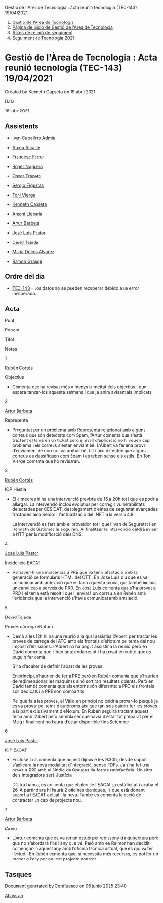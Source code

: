 Gestió de l'Àrea de Tecnologia : Acta reunió tecnologia (TEC-143) 19/04/2021  

1.  [Gestió de l'Àrea de Tecnologia](index.md)
2.  [Página de inicio de Gestió de l'Àrea de Tecnologia](13893786.md)
3.  [Actes de reunió de seguiment](34505308.md)
4.  [Seguiment de Tecnologia 2021](Seguiment-de-Tecnologia-2021_64979514.md)

Gestió de l'Àrea de Tecnologia : Acta reunió tecnologia (TEC-143) 19/04/2021
============================================================================

Created by Kenneth Capseta on 19 abril 2021

Data

19-abr-2021

Assistents
----------

*   [Ivan Caballero Admin](https://confluence.aoc.cat/display/~icaballero.admin)
    
*   [Áurea Alcaide](https://confluence.aoc.cat/display/~aalcaide)
    
*   [Francesc Ferrer](https://confluence.aoc.cat/display/~FFerre)
*   [Roger Noguera](https://confluence.aoc.cat/display/~rnoguera)
*   [Oscar Trapote](https://confluence.aoc.cat/display/~otrapote)
*   [Sergio Figueras](https://confluence.aoc.cat/display/~sfigueras)
*   [Toni Vierge](https://confluence.aoc.cat/display/~tvierge)
*   [Kenneth Capseta](https://confluence.aoc.cat/display/~kcapseta)
*   [Antoni Llebaria](https://confluence.aoc.cat/display/~allebaria)
*   [Artur Barbeta](https://confluence.aoc.cat/display/~abarbeta)
*   [José Luis Pastor](https://confluence.aoc.cat/display/~jlpastor)
*   [David Tejada](https://confluence.aoc.cat/display/~dtejada)
*   [Maria Dolors Alvarez](https://confluence.aoc.cat/display/~mdalvarez)
*   [Ramon Grangé](https://confluence.aoc.cat/display/~RGrange)

Ordre del dia
-------------

*   [TEC-143](https://contacte.aoc.cat/browse/TEC-143?src=confmacro) - Los datos no se pueden recuperar debido a un error inesperado.

Acta
----

Punt

Ponent

Títol

Notes

1

[Rubén Cortés](https://confluence.aoc.cat/display/~rcortes)

Objectius

*   Comenta que ha revisat més o menys la meitat dels objectius i que espera tancar-los aquesta setmana i que ja anirà avisant als implicats

2

[Artur Barbeta](https://confluence.aoc.cat/display/~abarbeta)

Representa

*   Preguntat per un problema amb Representa relacionat amb alguns correus que són detectats com Spam, l’Artur comenta que s’està tractant el tema en un ticket però a nivell d’aplicació no hi veuen cap problema i els correus s’estan enviant bé. L’Albert va fer una prova d’enviament de correu i va arribar bé, tot i així detecten que alguns correus es classifiquen com Spam i es reben sense els estils. En Toni Vierge comenta que ho revisaran.

3

[Rubén Cortés](https://confluence.aoc.cat/display/~rcortes)

IOP Hèstia

*   El dimecres hi ha una intervenció prevista de 16 a 20h tot i que es podria allargar. La intervenció inclou evolutius per corregir vulnerabilitats detectades per CESICAT, desplegament d’eines de seguretat avançades tractades amb Seidor i l’actualització del .NET a la versió 4.8
    
    La intervenció es farà amb el proveïdor, tot i que l’Ivan de Seguretat i en Kenneth de Sistemes la seguiran. Al finalitzar la intervenció caldrà avisar a NTT per la modificació dels DNS.
    

4

[José Luis Pastor](https://confluence.aoc.cat/display/~jlpastor)

Incidència EACAT

*   Va haver-hi una incidència a PRE que va tenir afectació amb la generació de formularis HTML del CTTi. En José Luis diu que es va comunicar amb antelació que es faria aquesta prova, que també incloïa un canvi cap a serveis de PRO. En José Luis comenta que s’ha provat a PRO i el tema està resolt i que li enviarà un correu a en Rubén amb l’evidència que la intervenció s’havia comunicat amb antelació.

5

[David Tejada](https://confluence.aoc.cat/display/~dtejada)

Proves càrrega eNotum

*   Demà a les 12h hi ha una reunió a la qual assistirà l’Albert, per tractar les proves de carrega de l’ATC amb els frontals d’eNotum pel tema del nou impost d’emissions. L’Albert no ha pogut assistir a la reunió però en David comenta que s’han anat endarrerint i ha posat en dubte que es puguin fer demà.
    
    S’ha d’acabar de definir l’abast de les proves.
    
    En principi, s’haurien de fer a PRE però en Rubén comenta que s’haurien de redimensionar les màquines sinó sortiran resultats dolents. Però en David també comenta que els entorns són diferents: a PRO els frontals són dedicats i a PRE són compartits.
    
    Pel què fa a les proves, el Vàlid en principi no caldria provar-lo perquè ja es va provar pel tema d’autònoms així que tan sols caldria fer les proves a la part exclusivament d’eNotum. En Rubén seguirà tractant aquest tema amb l’Albert però sembla ser que havia d’estar tot preparat per el  Maig i finalment no haurà d’estar disponible fins Setembre

6

[José Luis Pastor](https://confluence.aoc.cat/display/~jlpastor)

IOP EACAT

*   En José Luis comenta que aquest dijous e les 9:30h, des de suport s’aplicarà la nova modalitat d’integració, sense PDFs. Ja s’ha fet una prova a PRE amb el Síndic de Greuges de forma satisfactòria. Un altra dels integradors serà Justícia.
    
    D’altra banda, es comenta que el plec de l’EACAT ja està licitat i acaba el 26. A partir d’ara hi haurà 2 oficines tècniques, la que està donant suport a l’EACAT actual i la nova. També es comenta la opció de contractar un cap de projecte nou.
    

7

[Artur Barbeta](https://confluence.aoc.cat/display/~abarbeta)

iArxiu

*   L’Artur comenta que es va fer un estudi pel redisseny d’arquitectura però que no s’abordarà fins l’any que vé. Però amb en Raimon han decidit començar-lo aquest any amb l’oficina tècnica actual, que és qui va fer l’estudi. En Rubén comenta que, si necessita més recursos, es pot fer un menor a l’any per aquest projecte concret

Tasques
-------

Document generated by Confluence on 06 junio 2025 23:40

[Atlassian](http://www.atlassian.com/)